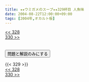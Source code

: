 ```yaml
---
title: ★★ウミガメのスープ★★329杯目 人魚味
date: 2004-08-22T12:00:00+09:00
tags: [2004年,オカルト板]
---
```

<div class="th_left"><a href="../328"><< 328</a></div>
<div class="th_right"><a href="../330">330 >></a></div>
<br><br>
<script src="../../js/cupsoup.js"></script>
<form>
<input type="button" value="問題と解説のみにする" onClick="toggleCupsoup()">
</form>
{{< 329 >}}
<div class="th_left"><a href="../328"><< 328</a></div>
<div class="th_right"><a href="../330">330 >></a></div>